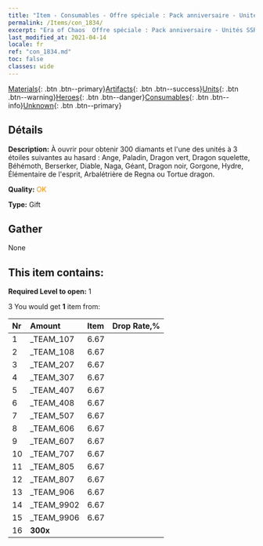 ```yaml
---
title: "Item - Consumables - Offre spéciale : Pack anniversaire - Unités SSR"
permalink: /Items/con_1834/
excerpt: "Era of Chaos  Offre spéciale : Pack anniversaire - Unités SSR"
last_modified_at: 2021-04-14
locale: fr
ref: "con_1834.md"
toc: false
classes: wide
---
```

 [Materials](/fr/Items/){: .btn .btn--primary}[Artifacts](/fr/Items/Artifacts/){: .btn .btn--success}[Units](/fr/Items/Units/){: .btn .btn--warning}[Heroes](/fr/Items/Heroes/){: .btn .btn--danger}[Consumables](/fr/Items/Consumables/){: .btn .btn--info}[Unknown](/fr/Items/Unknown/){: .btn .btn--primary}

## Détails
 **Description:** À ouvrir pour obtenir 300 diamants et l'une des unités à 3 étoiles suivantes au hasard : Ange, Paladin, Dragon vert, Dragon squelette, Béhémoth, Berserker, Diable, Naga, Géant, Dragon noir, Gorgone, Hydre, Élémentaire de l'esprit, Arbalétrière de Regna ou Tortue dragon.

 **Quality:** <span style="color: #FF8C00">OK</span>

 **Type:** Gift

## Gather

  None

## This item contains:

 **Required Level to open:** 1

 3 You would get **1** item  from:

  | Nr | Amount |     Item    | Drop Rate,% |
  |:---|:-------|:------------|:---------:|
  | 1 | _TEAM_107 | 6.67 | 
  | 2 | _TEAM_108 | 6.67 | 
  | 3 | _TEAM_207 | 6.67 | 
  | 4 | _TEAM_307 | 6.67 | 
  | 5 | _TEAM_407 | 6.67 | 
  | 6 | _TEAM_408 | 6.67 | 
  | 7 | _TEAM_507 | 6.67 | 
  | 8 | _TEAM_606 | 6.67 | 
  | 9 | _TEAM_607 | 6.67 | 
  | 10 | _TEAM_707 | 6.67 | 
  | 11 | _TEAM_805 | 6.67 | 
  | 12 | _TEAM_807 | 6.67 | 
  | 13 | _TEAM_906 | 6.67 | 
  | 14 | _TEAM_9902 | 6.67 | 
  | 15 | _TEAM_9906 | 6.67 | 
  | 16 |  **300x** | <i class="fas fa-gem"/> |  | 0 | 
